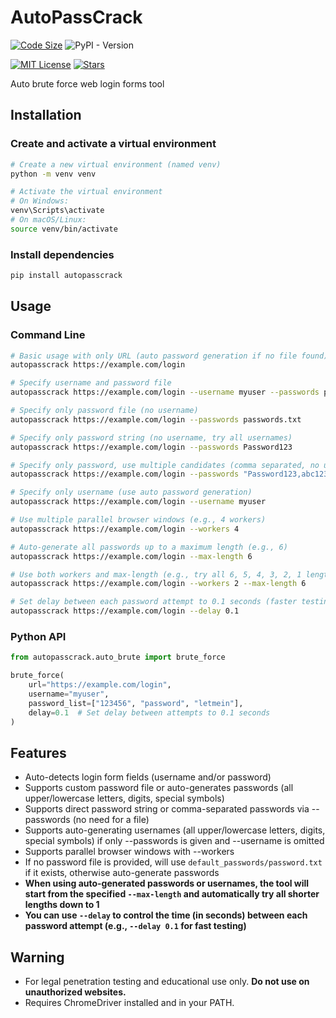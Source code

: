 # AutoPassCrack

[![Code Size](https://img.shields.io/github/languages/code-size/HenryLok0/autopasscrack?style=flat-square&logo=github)](https://github.com/HenryLok0/autopasscrack)
![PyPI - Version](https://img.shields.io/pypi/v/autopasscrack)

[![MIT License](https://img.shields.io/github/license/HenryLok0/autopasscrack?style=flat-square)](LICENSE)
[![Stars](https://img.shields.io/github/stars/HenryLok0/autopasscrack?style=flat-square)](https://github.com/HenryLok0/autopasscrack/stargazers)

Auto brute force web login forms tool

## Installation

### Create and activate a virtual environment

```bash
# Create a new virtual environment (named venv)
python -m venv venv

# Activate the virtual environment
# On Windows:
venv\Scripts\activate
# On macOS/Linux:
source venv/bin/activate
```

### Install dependencies

```bash
pip install autopasscrack
```

## Usage

### Command Line

```bash
# Basic usage with only URL (auto password generation if no file found)
autopasscrack https://example.com/login

# Specify username and password file
autopasscrack https://example.com/login --username myuser --passwords passwords.txt

# Specify only password file (no username)
autopasscrack https://example.com/login --passwords passwords.txt

# Specify only password string (no username, try all usernames)
autopasscrack https://example.com/login --passwords Password123

# Specify only password, use multiple candidates (comma separated, no username)
autopasscrack https://example.com/login --passwords "Password123,abc123,letmein"

# Specify only username (use auto password generation)
autopasscrack https://example.com/login --username myuser

# Use multiple parallel browser windows (e.g., 4 workers)
autopasscrack https://example.com/login --workers 4

# Auto-generate all passwords up to a maximum length (e.g., 6)
autopasscrack https://example.com/login --max-length 6

# Use both workers and max-length (e.g., try all 6, 5, 4, 3, 2, 1 length passwords in parallel)
autopasscrack https://example.com/login --workers 2 --max-length 6

# Set delay between each password attempt to 0.1 seconds (faster testing)
autopasscrack https://example.com/login --delay 0.1
```

### Python API

```python
from autopasscrack.auto_brute import brute_force

brute_force(
    url="https://example.com/login",
    username="myuser",
    password_list=["123456", "password", "letmein"],
    delay=0.1  # Set delay between attempts to 0.1 seconds
)
```

## Features
- Auto-detects login form fields (username and/or password)
- Supports custom password file or auto-generates passwords (all upper/lowercase letters, digits, special symbols)
- Supports direct password string or comma-separated passwords via --passwords (no need for a file)
- Supports auto-generating usernames (all upper/lowercase letters, digits, special symbols) if only --passwords is given and --username is omitted
- Supports parallel browser windows with --workers
- If no password file is provided, will use `default_passwords/password.txt` if it exists, otherwise auto-generate passwords
- **When using auto-generated passwords or usernames, the tool will start from the specified `--max-length` and automatically try all shorter lengths down to 1**
- **You can use `--delay` to control the time (in seconds) between each password attempt (e.g., `--delay 0.1` for fast testing)**

## Warning
- For legal penetration testing and educational use only. **Do not use on unauthorized websites.**
- Requires ChromeDriver installed and in your PATH.
